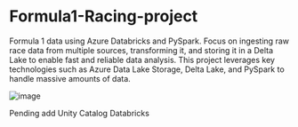 # Formula1-Racing-project
Formula 1 data using Azure Databricks and PySpark. Focus on ingesting raw race data from multiple sources, transforming it, and storing it in a Delta Lake to enable fast and reliable data analysis. This project leverages key technologies such as Azure Data Lake Storage, Delta Lake, and PySpark to handle massive amounts of data.

![image](https://github.com/user-attachments/assets/743f2f50-d93c-4b8d-b110-811d47aa6ace)

Pending add Unity Catalog Databricks
